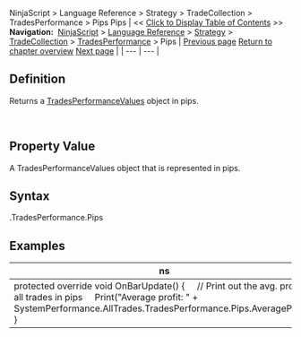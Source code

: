 ﻿
NinjaScript > Language Reference > Strategy > TradeCollection > TradesPerformance > Pips
Pips
| << [Click to Display Table of Contents](pips.md) >> **Navigation:**     [NinjaScript](ninjascript.md) > [Language Reference](language_reference_wip.md) > [Strategy](strategy.md) > [TradeCollection](tradecollection.md) > [TradesPerformance](tradesperformance.md) > Pips | [Previous page](performancemetrics.md) [Return to chapter overview](tradesperformance.md) [Next page](points.md) |
| --- | --- |
## Definition
Returns a [TradesPerformanceValues](tradesperformancevalues.md) object in pips.  

 
## Property Value
A TradesPerformanceValues object that is represented in pips.
 
## Syntax
<TradeCollection>.TradesPerformance.Pips

## Examples
| ns |
| --- |
| protected override void OnBarUpdate() {      // Print out the avg. profit of all trades in pips      Print("Average profit: " + SystemPerformance.AllTrades.TradesPerformance.Pips.AverageProfit); } |

 
